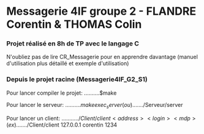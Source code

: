# Messagerie 4IF groupe 2 - FLANDRE Corentin & THOMAS Colin
### Projet réalisé en 8h de TP avec le langage C

N'oubliez pas de lire CR_Messagerie pour en apprendre davantage
(manuel d'utilisation plus détaillé et exemple d'utilisation)

### Depuis le projet racine (Messagerie4IF_G2_S1)
Pour lancer compiler le projet:
..........$make 

Pour lancer le serveur:
..........$make exec_server
(ou)......$./Serveur/server

Pour lancer un client:
..........$./Client/client <address> <login> <mdp>
(ex)......$./Client/client 127.0.0.1 corentin 1234
